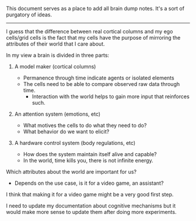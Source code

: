 
This document serves as a place to add all brain dump notes. It's a sort of purgatory of ideas.

---

I guess that the difference between real cortical columns and my ego cells/grid cells is the fact that my cells have the purpose of mirroring the attributes of their world that I care about.

In my view a brain is divided in three parts:

1. A model maker (cortical columns)
	- Permanence through time indicate agents or isolated elements
	- The cells need to be able to compare observed raw data through time.
		- Interaction with the world helps to gain more input that reinforces such.

2. An attention system (emotions, etc)
	- What motives the cells to do what they need to do?
	- What behavior do we want to elicit?

3. A hardware control system (body regulations, etc)
	- How does the system maintain itself alive and capable?
	- In the world, time kills you, there is not infinite energy.

Which attributes about the world are important for us?
- Depends on the use case, is it for a video game, an assistant?

I think that making it for a video game might be a very good first step.

I need to update my documentation about cognitive mechanisms but it would make more sense to update them after doing more experiments.